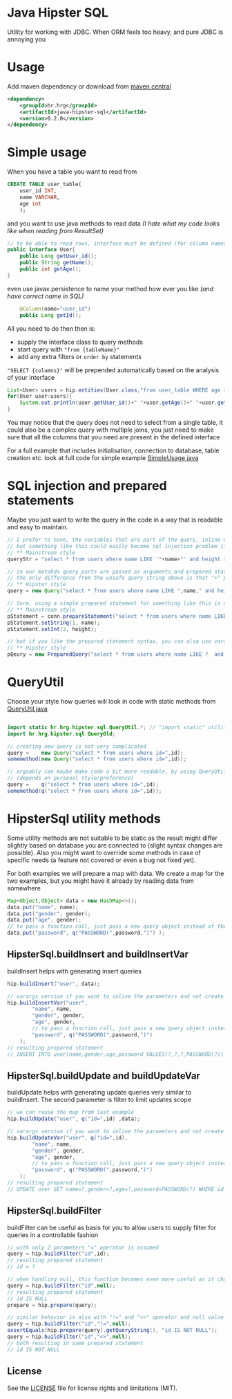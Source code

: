 # Java Hipster SQL 

Utility for working with JDBC. When ORM feels too heavy, and pure JDBC is annoying you


 # Usage

Add maven dependency or download from [maven central](http://repo1.maven.org/maven2/hr/hrg/java-hipster-sql/)

```xml
<dependency>
	<groupId>hr.hrg</groupId>
	<artifactId>java-hipster-sql</artifactId>
	<version>0.2.0</version>
</dependency>
```

# Simple usage

When you have a table you want to read from

```sql
CREATE TABLE user_table(
	user_id INT, 
	name VARCHAR, 
	age int
	);
```

and you want to use java methods to read data _(I hate what my code looks like when reading from ResultSet)_

```java
// to be able to read rows, interface must be defined (for column names and types)
public interface User{
	public Long getUser_id(); 
	public String getName();
	public int getAge();
}	

```

even use javax.persistence to name your method how ever you like _(and have correct name in SQL)_ 

```java
	@Column(name="user_id")
	public Long getId(); 

```

All you need to do then then is:

  - supply the interface class to query methods
  - start query with `"from {tableName}"`
  - add any extra filters or `order by` statements 

`"SELECT {columns}"` will be prepended automatically based on the analysis of your interface

```java
List<User> users = hip.entities(User.class,"from user_table WHERE age > ", 23);		
for(User user:users){
	System.out.println(user.getUser_id()+" "+user.getAge()+" "+user.getName());        	
}
```
You may notice that the query does not need to select from a single table,
it could also be a complex query with multiple joins, you just
need to make sure that all the columns that you need are present in the defined interface

For a full example that includes initialisation, connection to database, table creation etc. look at full code for
simple example [SimpleUsage.java](src/test/java/hr/hrg/hipster/sql/SimpleUsage.java) 



# SQL injection and prepared statements
Maybe you just want to write the query in the code in a way that is readable and easy to maintain.

```java
// I prefer to have, the variables that are part of the query, inline with sql code, 
// but something like this could easily become sql injection problem if name variable comes from user input
// ** Mainstream style
queryStr = "select * from users where name LIKE '"+name+"' and height > "+height+" order by name";

// in our metohds query parts are passed as arguments and prepared statments are used in the background 
// the only difference from the unsafe query string above is that "+" plus operator is replaced by "," comma
// ** Hipster style
query = new Query("select * from users where name LIKE ",name," and height > ",height," order by name");

// Sure, using a simple prepared statement for something like this is not so bad, but it gets complicated quickly
// ** Mainstream style
pStatement = conn.prepareStatement("select * from users where name LIKE ?  and height > ? order by name");
pStatement.setString(1, name);
pStatement.setInt(2, height);

// but if you like the prepared statement syntax, you can also use varargs with PreparedQuery
// ** Hipster style
pQeury = new PreparedQuery("select * from users where name LIKE ?  and height > ? order by name", name, height);


```

# QueryUtil
Choose your style how queries will look in code with static methods from [QueryUtil.java](src/main/java/hr/hrg/hipster/sql/QueryUtil.java)

```java

import static hr.hrg.hipster.sql.QueryUtil.*; // "import static" utility methods from QueryUtil
import hr.hrg.hipster.sql.QueryOld;

// creating new query is not very complicated
query =    new Query("select * from users where id=",id);
somemethod(new Query("select * from users where id=",id));

// arguably can maybe make code a bit more readable, by using QueryUtil.q static method 
// (depends on personal style/preference)
query =    q("select * from users where id=",id);
somemethod(q("select * from users where id=",id));


```

# HipsterSql utility methods
Some utility methods are not suitable to be static as the result might differ slightly based
on database you are connected to (slight syntax changes are possible). Also you might want to
override some methods in case of specific needs (a feature not covered or even a bug not fixed yet).

For both examples we will prepare a map with data. We create a map for the two examples, 
but you might have it already by reading data from somewhere

```java
Map<Object,Object> data = new HashMap<>();
data.put("name", name);
data.put("gender", gender);
data.put("age", gender);
// to pass a function call, just pass a new query object instead of the value
data.put("password", q("PASSWORD(",password,")") );
```

## HipsterSql.buildInsert and buildInsertVar 
buildInsert helps with generating insert queries

```java
hip.buildInsert("user", data);

// varargs version if you want to inline the parameters and not create a map with data
hip.buildInsertVar("user", 
		"name", name,
		"gender", gender,
		"age", gender,
		// to pass a function call, just pass a new query object instead of the value
		"password", q("PASSWORD(",password,")")
	);
// resulting prepared statement 
// INSERT INTO user(name,gender,age,password VALUES(?,?,?,PASSWORD(?))
```

## HipsterSql.buildUpdate and buildUpdateVar
buildUpdate helps with generating update queries very similar to buildInsert.
The second parameter is filter to limit updates scope

```java
// we can reuse the map from last example
hip.buildUpdate("user", q("id=",id) ,data);

// varargs version if you want to inline the parameters and not create a map with data
hip.buildUpdateVar("user", q("id=",id),  
		"name", name,
		"gender", gender,
		"age", gender,
		// to pass a function call, just pass a new query object instead of the value
		"password", q("PASSWORD(",password,")")
	);
// resulting prepared statement 
// UPDATE user SET name=?,gender=?,age=?,password=PASSWORD(?) WHERE id = ?
```

## HipsterSql.buildFilter
buildFilter can be useful as basis for you to allow users to supply filter for queries in a controllable fashion

```java
// with only 2 parameters "=" operator is assumed 
query = hip.buildFilter("id",id);
// resulting prepared statement
// id = ?

// when handling null, this function becomes even more useful as it changes "id = null" to "id IS NULL"
query = hip.buildFilter("id",null);
// resulting prepared statement
// id IS NULL
prepare = hip.prepare(query);

// similar behavior is also with "!=" and "<>" operator and null value
query = hip.buildFilter("id","!=",null);
assertEquals(hip.prepare(query).getQueryString(), "id IS NOT NULL");
query = hip.buildFilter("id","<>",null);
// both resulting in same prepared statement
// id IS NOT NULL
```

## License

See the [LICENSE](LICENSE.md) file for license rights and limitations (MIT).
